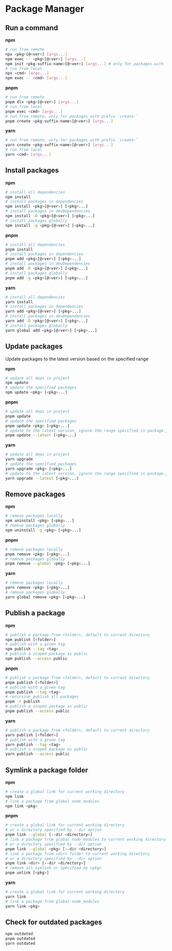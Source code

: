 # Package Manager

## Run a command

**npm**
```bash
# run from remote
npx <pkg>[@<ver>] [args...]
npm exec -- <pkg>[@<ver>] [args...]
npm init <pkg-suffix-name>[@<ver>] [args...] # only for packages with `create-` prefix
# run from local
npx <cmd> [args...]
npm exec -- <cmd> [args...]
```

**pnpm**
```bash
# run from remote
pnpm dlx <pkg>[@<ver>] [args...]
# run from local
pnpm exec <cmd> [args...]
# run from remote, only for packages with prefix `create-`
pnpm create <pkg-suffix-name>[@<ver>] [args...]
```

**yarn**
```bash
# run from remote, only for packages with prefix `create-`
yarn create <pkg-suffix-name>[@<ver>] [args...]
# run from local
yarn <cmd> [args...]
```

## Install packages

**npm**
```bash
# install all dependencies
npm install
# install packages in dependencies
npm install <pkg>[@<ver>] [<pkg>...]
# install packages in devDependencies
npm install -D <pkg>[@<ver>] [<pkg>...]
# install packages globally
npm install -g <pkg>[@<ver>] [<pkg>...]
```

**pnpm**
```bash
# install all dependencies
pnpm install
# install packages in dependencies
pnpm add <pkg>[@<ver>] [<pkg>...]
# install packages in devDependencies
pnpm add -D <pkg>[@<ver>] [<pkg>...]
# install packages globally
pnpm add -g <pkg>[@<ver>] [<pkg>...]
```

**yarn**
```bash
# install all dependencies
yarn install
# install packages in dependencies
yarn add <pkg>[@<ver>] [<pkg>...]
# install packages in devDependencies
yarn add -D <pkg>[@<ver>] [<pkg>...]
# install packages globally
yarn global add <pkg>[@<ver>] [<pkg>...]
```

## Update packages
Update packages to the latest version based on the specified range

**npm**
```bash
# update all deps in project
npm update
# update the specified packages
npm update <pkg> [<pkg>...]
```

**pnpm**
```bash
# update all deps in project
pnpm update
# update the specified packages
pnpm update <pkg> [<pkg>...]
# update to the latest version, ignore the range specified in package.json
pnpm update --latest [<pkg>...]
```

**yarn**
```bash
# update all deps in project
yarn upgrade
# update the specified packages
yarn upgrade <pkg> [<pkg>...]
# update to the latest version, ignore the range specified in package.json
yarn upgrade --latest [<pkg>...]
```

## Remove packages

**npm**
```bash
# remove packages locally
npm uninstall <pkg> [<pkg>...]
# remove packages globally
npm uninstall -g <pkg> [<pkg>...]
```

**pnpm**
```bash
# remove packages locally
pnpm remove <pkg> [<pkg>...]
# remove packages globally
pnpm remove --global <pkg> [<pkg>...]
```

**yarn**
```bash
# remove packages locally
yarn remove <pkg> [<pkg>...]
# remove packages globally
yarn global remove <pkg> [<pkg>...]
```

## Publish a package

**npm**
```bash
# publish a package from <folder>, default to current directory
npm publish [<folder>]
# publish with a given tag
npm publish --tag <tag>
# publish a scoped package as public
npm publish --access public
```

**pnpm**
```bash
# publish a package from <folder>, default to current directory
pnpm publish [<folder>]
# publish with a given tag
pnpm publish --tag <tag>
# recursive publish all packages
pnpm -r publish
# publish a scoped package as public
pnpm publish --access public
```

**yarn**
```bash
# publish a package from <folder>, default to current directory
yarn publish [<folder>]
# publish with a given tag
yarn publish --tag <tag>
# publish a scoped package as public
yarn publish --access public
```

## Symlink a package folder

**npm**
```bash
# create a global link for current working directory
npm link
# link a package from global node_modules
npm link <pkg>
```

**pnpm**
```bash
# create a global link for current working directory
# or a directory specified by --dir option
pnpm link --global [--dir <directory>]
# link a package from global node_modules to current working directory
# or a directory specified by --dir option
pnpm link --global <pkg> [--dir <directory>]
# link a package from <dir> folder to current working directory
# or a directory specified by --dir option
pnpm link <dir> [--dir <directory>]
# remove all symlink or specified by <pkg>
pnpm unlink [<pkg>]
```

**yarn**
```bash
# create a global link for current working directory
yarn link
# link a package from global node_modules
yarn link <pkg>
```

## Check for outdated packages

```bash
npm outdated
pnpm outdated
yarn outdated
```